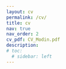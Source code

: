 ```yaml
---
layout: cv
permalink: /cv/
title: cv
nav: true
nav_order: 2
cv_pdf: CV_Modin.pdf
description:
# toc:
  # sidebar: left
---
```

